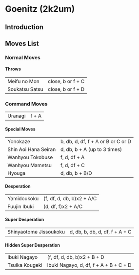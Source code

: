 # Goenitz (2k2um)

## Introduction

## Moves List

### Normal Moves

#### Throws

|                |                   |
|----------------|-------------------|
| Meifu no Mon   | close, b or f + C |
| Soukatsu Satsu | close, b or f + D |

### Command Moves

|         |       |
|---------|-------|
| Uranagi | f + A |

#### Special Moves

|                      |                                    |
|----------------------|------------------------------------|
| Yonokaze             | b, db, d, df, f + A or B or C or D |
| Shin Aoi Hana Seiran | d, db, b + A (up to 3 times)       |
| Wanhyou Tokobuse     | f, d, df + A                       |
| Wanhyou Mametsu      | f, d, df + C                       |
| Hyouga               | d, db, b + B/D                     |

#### Desperation

|              |                           |
|--------------|---------------------------|
| Yamidoukoku  | (f, df, d, db, b)x2 + A/C |
| Fuujin Ibuki | (d, df, f)x2 + A/C        |

#### Super Desperation

|                        |                                |
|------------------------|--------------------------------|
| Shinyaotome Jissoukoku | d, db, b, db, d, df, f + A + C |

#### Hidden Super Desperation

|                |                                        |
|----------------|----------------------------------------|
| Ibuki Nagayo   | (f, df, d, db, b)x2 + B + D            |
| Tsuika Kougeki | Ibuki Nagayo, d, df, f + A + B + C + D |
